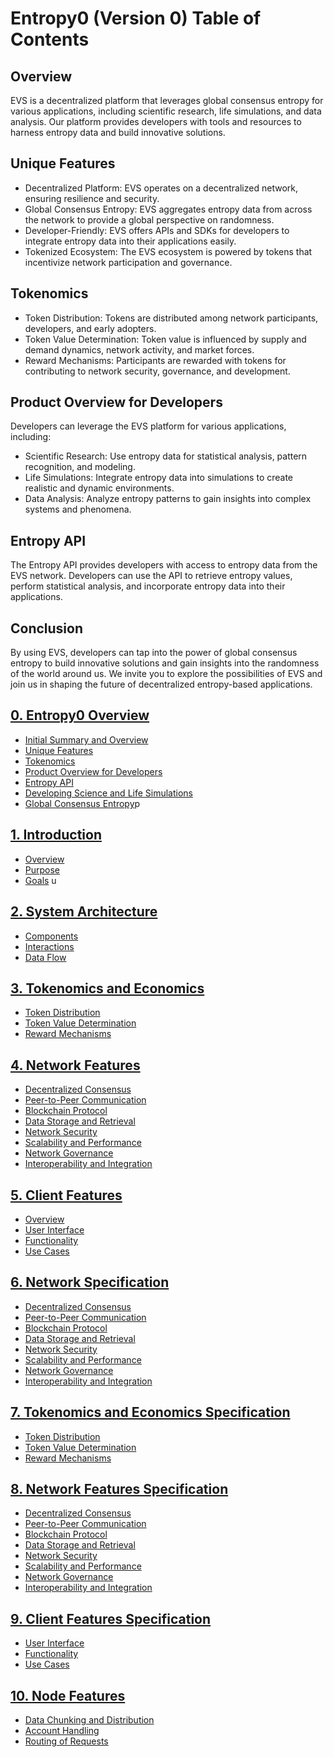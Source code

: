 # Entropy0 (Version 0) Table of Contents

## Overview
EVS is a decentralized platform that leverages global consensus entropy for various applications, including scientific research, life simulations, and data analysis. Our platform provides developers with tools and resources to harness entropy data and build innovative solutions.

## Unique Features
- Decentralized Platform: EVS operates on a decentralized network, ensuring resilience and security.
- Global Consensus Entropy: EVS aggregates entropy data from across the network to provide a global perspective on randomness.
- Developer-Friendly: EVS offers APIs and SDKs for developers to integrate entropy data into their applications easily.
- Tokenized Ecosystem: The EVS ecosystem is powered by tokens that incentivize network participation and governance.

## Tokenomics
- Token Distribution: Tokens are distributed among network participants, developers, and early adopters.
- Token Value Determination: Token value is influenced by supply and demand dynamics, network activity, and market forces.
- Reward Mechanisms: Participants are rewarded with tokens for contributing to network security, governance, and development.

## Product Overview for Developers
Developers can leverage the EVS platform for various applications, including:
- Scientific Research: Use entropy data for statistical analysis, pattern recognition, and modeling.
- Life Simulations: Integrate entropy data into simulations to create realistic and dynamic environments.
- Data Analysis: Analyze entropy patterns to gain insights into complex systems and phenomena.

## Entropy API
The Entropy API provides developers with access to entropy data from the EVS network. Developers can use the API to retrieve entropy values, perform statistical analysis, and incorporate entropy data into their applications.

## Conclusion
By using EVS, developers can tap into the power of global consensus entropy to build innovative solutions and gain insights into the randomness of the world around us. We invite you to explore the possibilities of EVS and join us in shaping the future of decentralized entropy-based applications.
## [0. Entropy0 Overview](#11-entropy0-overview)
   - [Initial Summary and Overview](#initial-summary-and-overview)
   - [Unique Features](#unique-features)
   - [Tokenomics](#tokenomics)
   - [Product Overview for Developers](#product-overview-for-developers)
   - [Entropy API](#entropy-api)
   - [Developing Science and Life Simulations](#developing-science-and-life-simulations)
   - [Global Consensus Entropy](#global-consensus-entropy)p
## [1. Introduction](#1-introduction)
   - [Overview](#overview)
   - [Purpose](#purpose)
   - [Goals](#goals)
u
## [2. System Architecture](#2-system-architecture)
   - [Components](#components)
   - [Interactions](#interactions)
   - [Data Flow](#data-flow)

## [3. Tokenomics and Economics](#3-tokenomics-and-economics)
   - [Token Distribution](#token-distribution)
   - [Token Value Determination](#token-value-determination)
   - [Reward Mechanisms](#reward-mechanisms)

## [4. Network Features](#4-network-features)
   - [Decentralized Consensus](#decentralized-consensus)
   - [Peer-to-Peer Communication](#peer-to-peer-communication)
   - [Blockchain Protocol](#blockchain-protocol)
   - [Data Storage and Retrieval](#data-storage-and-retrieval)
   - [Network Security](#network-security)
   - [Scalability and Performance](#scalability-and-performance)
   - [Network Governance](#network-governance)
   - [Interoperability and Integration](#interoperability-and-integration)

## [5. Client Features](#5-client-features)
   - [Overview](#overview-1)
   - [User Interface](#user-interface)
   - [Functionality](#functionality)
   - [Use Cases](#use-cases)

## [6. Network Specification](#6-network-specification)
   - [Decentralized Consensus](#decentralized-consensus-1)
   - [Peer-to-Peer Communication](#peer-to-peer-communication-1)
   - [Blockchain Protocol](#blockchain-protocol-1)
   - [Data Storage and Retrieval](#data-storage-and-retrieval-1)
   - [Network Security](#network-security-1)
   - [Scalability and Performance](#scalability-and-performance-1)
   - [Network Governance](#network-governance-1)
   - [Interoperability and Integration](#interoperability-and-integration-1)

## [7. Tokenomics and Economics Specification](#7-tokenomics-and-economics-specification)
   - [Token Distribution](#token-distribution-1)
   - [Token Value Determination](#token-value-determination-1)
   - [Reward Mechanisms](#reward-mechanisms-1)

## [8. Network Features Specification](#8-network-features-specification)
   - [Decentralized Consensus](#decentralized-consensus-2)
   - [Peer-to-Peer Communication](#peer-to-peer-communication-2)
   - [Blockchain Protocol](#blockchain-protocol-2)
   - [Data Storage and Retrieval](#data-storage-and-retrieval-2)
   - [Network Security](#network-security-2)
   - [Scalability and Performance](#scalability-and-performance-2)
   - [Network Governance](#network-governance-2)
   - [Interoperability and Integration](#interoperability-and-integration-2)

## [9. Client Features Specification](#9-client-features-specification)
   - [User Interface](#user-interface-1)
   - [Functionality](#functionality-1)
   - [Use Cases](#use-cases-1)
## [10. Node Features](#10-node-features)
   - [Data Chunking and Distribution](#data-chunking-and-distribution)
   - [Account Handling](#account-handling)
   - [Routing of Requests](#routing-of-requests)


#
